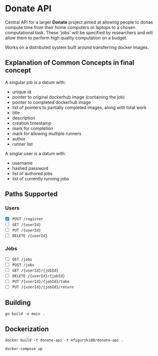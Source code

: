 # Donate API

Central API for a larger **Donate** project aimed at allowing people to donae compute time from their home computers or laptops to a chosen computational task. These 'jobs' will be specified by researchers and will allow them to perform high quality computation on a budget.

Works on a distributed system built around transferring docker images.

## Explanation of Common Concepts in final concept

A singular job is a datum with:

* unique id
* pointer to original dockerhub image (containing the job)
* pointer to completed dockerhub image
* list of pointers to partially completed images, along with total work
* title
* description
* creation timestamp
* mark for completion
* mark for allowing multiple runners
* author
* runner list

A singlar user is a datum with:

* username
* hashed password
* list of authored jobs
* list of currently running jobs

## Paths Supported

### Users

* [x] `POST /register`
* [ ] `GET /{userId}`
* [ ] `PUT /{userId}`
* [ ] `DELETE /{userId}`

### Jobs

* [ ] `GET /jobs`
* [ ] `POST /jobs`
* [ ] `GET /{userId}/{jobId}`
* [ ] `DELETE /{userId}/{jobId}`
* [ ] `PUT /{userId}/{jobId}/take`
* [ ] `PUT /{userId}/{jobId}/return`

## Building

`go build -o main .`

## Dockerization

`docker build -t donate-api -t mfigurski80/donate-api .`

`docker-compose up`
